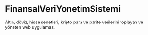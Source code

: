 # FinansalVeriYonetimSistemi
Altın, döviz, hisse senetleri, kripto para ve parite verilerini toplayan ve yöneten web uygulaması.

